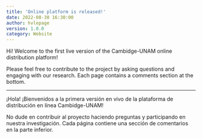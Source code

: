 ```yaml
---
title: 'Online platform is released!'
date: 2022-08-30 16:30:00 
author: hvlepage
version: 1.0.0
category: Website
---
```


Hi! Welcome to the first live version of the Cambidge-UNAM online distribution platform!

Please feel free to contribute to the project by asking questions and engaging with our research. Each page contains a comments section at the bottom.

---

¡Hola! ¡Bienvenidos a la primera versión en vivo de la plataforma de distribución en línea Cambidge-UNAM!

No dude en contribuir al proyecto haciendo preguntas y participando en nuestra investigación. Cada página contiene una sección de comentarios en la parte inferior.
